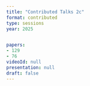 ```yaml
---
title: "Contributed Talks 2c"
format: contributed
type: sessions
year: 2025


papers:
- 129
- 76
videoId: null
presentation: null
draft: false
---
```

